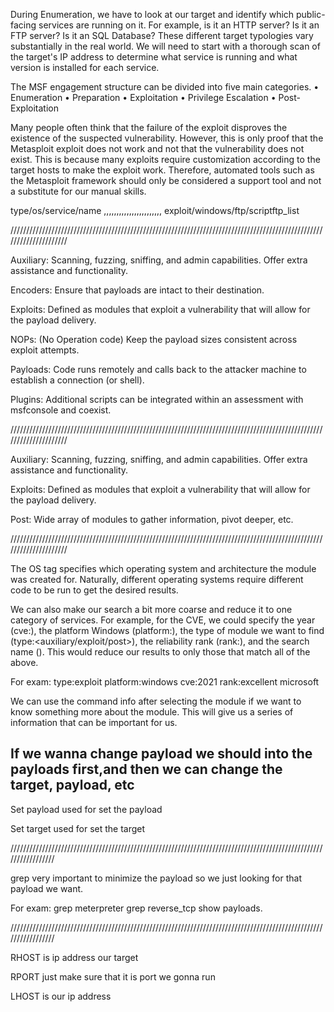 During Enumeration, we have to look at our target and identify which public-facing services are running on it. For example, is it an HTTP server? Is it an FTP server? Is it an SQL Database? These different target typologies vary substantially in the real world. We will need to start with a thorough scan of the target's IP address to determine what service is running and what version is installed for each service.

The MSF engagement structure can be divided into five main categories.
•	Enumeration
•	Preparation
•	Exploitation
•	Privilege Escalation
•	Post-Exploitation

Many people often think that the failure of the exploit disproves the existence of the suspected vulnerability. However, this is only proof that the Metasploit exploit does not work and not that the vulnerability does not exist. This is because many exploits require customization according to the target hosts to make the exploit work. Therefore, automated tools such as the Metasploit framework should only be considered a support tool and not a substitute for our manual skills.

type/os/service/name
,,,,,,,,,,,,,,,,,,,,,,,
exploit/windows/ftp/scriptftp_list

/////////////////////////////////////////////////////////////////////////////////////////////////////////////////////

Auxiliary:	Scanning, fuzzing, sniffing, and admin capabilities. Offer extra assistance and functionality.

Encoders:	Ensure that payloads are intact to their destination.

Exploits:	Defined as modules that exploit a vulnerability that will allow for the payload delivery.

NOPs:	(No Operation code) Keep the payload sizes consistent across exploit attempts.

Payloads:	Code runs remotely and calls back to the attacker machine to establish a connection (or shell).

Plugins:	Additional scripts can be integrated within an assessment with msfconsole and coexist.

/////////////////////////////////////////////////////////////////////////////////////////////////////////////////////

Auxiliary:	Scanning, fuzzing, sniffing, and admin capabilities. Offer extra assistance and functionality.

Exploits:	Defined as modules that exploit a vulnerability that will allow for the payload delivery.

Post:	Wide array of modules to gather information, pivot deeper, etc.

/////////////////////////////////////////////////////////////////////////////////////////////////////////////////////

The OS tag specifies which operating system and architecture the module was created for. Naturally, different operating systems require different code to be run to get the desired results.

We can also make our search a bit more coarse and reduce it to one category of services. For example, for the CVE, we could specify the year (cve:<year>), the platform Windows (platform:<os>), the type of module we want to find (type:<auxiliary/exploit/post>), the reliability rank (rank:<rank>), and the search name (<pattern>). This would reduce our results to only those that match all of the above.

For exam: type:exploit platform:windows cve:2021 rank:excellent microsoft

We can use the command info after selecting the module if we want to know something more about the module. This will give us a series of information that can be important for us.

If we wanna change payload we should into the payloads first,and then we can change the target, payload, etc
-----------------------------------------------------------------------------------------------------------------
Set payload used for set the payload

Set target used for set the target

/////////////////////////////////////////////////////////////////////////////////////////////////////////////////

grep very important to minimize the payload so we just looking for that payload we want.

For exam: grep meterpreter grep reverse_tcp show payloads.

/////////////////////////////////////////////////////////////////////////////////////////////////////////////////

RHOST is ip address our target

RPORT just make sure that it is port we gonna run

LHOST is our ip address




